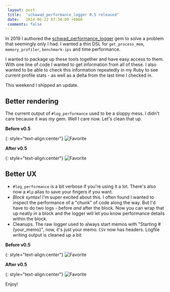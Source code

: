 ```yaml
---
 layout: post
 title:  "schawad_performance_logger 0.5 released"
 date:   2024-06-22 07:34:09 +0000
 comments: false
---
```


In 2019 I authored the [schwad_performance_logger](https://github.com/Schwad/schwad_performance_logger) gem to solve a problem that seemingly only I had. I wanted a thin DSL for `get_process_mem`, `memory_profiler`, `benchmark-ips` and time performance.

I wanted to package up these tools together and have easy access to them. With one line of code I wanted to get information from all of these. I also wanted to be able to check this information repeatedly in my Ruby to see current profile stats - as well as a delta from the last time I checked in.

This weekend I shipped an update.

## Better rendering

The current output of `#log_performance` used to be a sloppy mess. I didn't care because it was _my_ gem. Well I care now. Let's clean that up.

**Before v0.5**

{: style="text-align:center"}
![Favorite](https://i.imgur.com/PDL2Fwt.png)

**After v0.5**

{: style="text-align:center"}
![Favorite](https://i.imgur.com/RsuoVj3.png)

## Better UX

* `#log_performance` is a bit verbose if you're using it a lot. There's also now a `#lp` alias to save your fingers if you want.
* _Block syntax!_ I'm super excited about this. I often found I wanted to inspect the performance of a "chunk" of code along the way. But I'd have to do two logs - before *and* after the block. Now you can wrap that up neatly in a block and the logger will let you know performance details within the block.
* Cleanups. The raw logger used to always start memos with "Starting  #{your_memo}", now, it's just your memo. `CSV` now has headers. Logfile writing output is cleaned up a bit

**Before v0.5**

{: style="text-align:center"}
![Favorite](https://i.imgur.com/6MCMPCq.png)

**After v0.5**

{: style="text-align:center"}
![Favorite](https://i.imgur.com/E6Ib2v8.png)

Enjoy!

